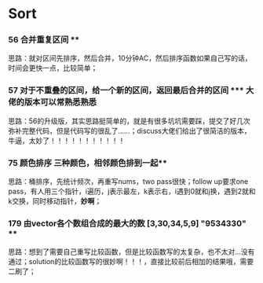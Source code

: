 # Sort

### 56 合并重复区间 **
思路：就对区间先排序，然后合并，10分钟AC，然后排序函数如果自己写的话，时间会更快一点，比较简单；

### 57 对于不重叠的区间，给一个新的区间，返回最后合并的区间 *** 大佬的版本可以常熟悉熟悉
思路：56的升级版，其实思路挺简单的，就是有很多坑坑需要踩，提交了好几次弥补完整代码，但是代码写的很乱了……；discuss大佬们给出了很简洁的版本，牛逼，太妙了！！！！！！！！！！！

### 75 颜色排序 三种颜色，相邻颜色排到一起**
思路：桶排序，先统计频次，再重写nums，two pass很快；follow up要求one pass，有人用三个指针，i遍历，j表示最左，k表示右，i遇到0就和j换，遇到2就和k交换，同时移动指针，**妙啊**；

### 179 由vector各个数组合成的最大的数 [3,30,34,5,9] "9534330" **
思路：想到了需要自己重写比较函数，但是比较函数写的太复杂，也不太对…没有通过；solution的比较函数写的很妙啊！！！，直接比较前后相加的结果哦，需要二刷了；
